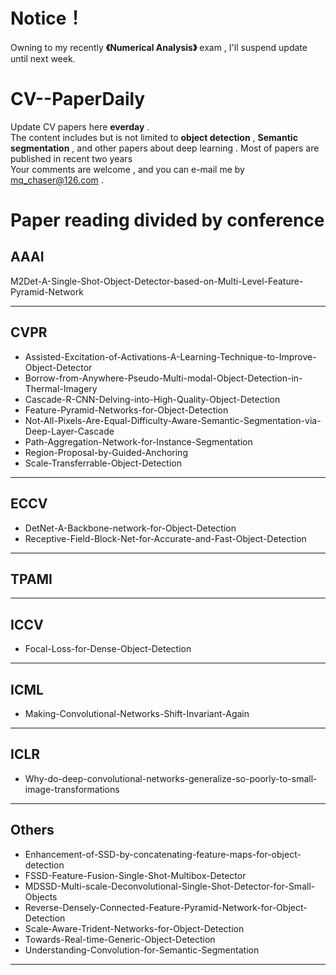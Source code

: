 # Notice！
Owning to my recently **《Numerical Analysis》** exam , I'll suspend update until next week. 

# CV--PaperDaily
Update CV papers here **everday** .<br>
The content includes but is not limited to **object detection** , **Semantic segmentation** , and other papers about deep learning . Most of papers are published in recent two years <br>
Your comments are welcome , and you can e-mail me by <u>mq_chaser@126.com</u> .

# Paper reading divided by conference
## AAAI 
M2Det-A-Single-Shot-Object-Detector-based-on-Multi-Level-Feature-Pyramid-Network  
<hr />

## CVPR
* Assisted-Excitation-of-Activations-A-Learning-Technique-to-Improve-Object-Detector  
* Borrow-from-Anywhere-Pseudo-Multi-modal-Object-Detection-in-Thermal-Imagery  
* Cascade-R-CNN-Delving-into-High-Quality-Object-Detection   
* Feature-Pyramid-Networks-for-Object-Detection   
* Not-All-Pixels-Are-Equal-Difficulty-Aware-Semantic-Segmentation-via-Deep-Layer-Cascade  
* Path-Aggregation-Network-for-Instance-Segmentation  
* Region-Proposal-by-Guided-Anchoring  
* Scale-Transferrable-Object-Detection  
<hr />



## ECCV
* DetNet-A-Backbone-network-for-Object-Detection  
* Receptive-Field-Block-Net-for-Accurate-and-Fast-Object-Detection  
<hr />



## TPAMI

<hr />



## ICCV
* Focal-Loss-for-Dense-Object-Detection  
<hr />


## ICML
* Making-Convolutional-Networks-Shift-Invariant-Again     
<hr />


## ICLR
* Why-do-deep-convolutional-networks-generalize-so-poorly-to-small-image-transformations  
<hr />


## Others
* Enhancement-of-SSD-by-concatenating-feature-maps-for-object-detection    
* FSSD-Feature-Fusion-Single-Shot-Multibox-Detector  
* MDSSD-Multi-scale-Deconvolutional-Single-Shot-Detector-for-Small-Objects  
* Reverse-Densely-Connected-Feature-Pyramid-Network-for-Object-Detection  
* Scale-Aware-Trident-Networks-for-Object-Detection  
* Towards-Real-time-Generic-Object-Detection  
* Understanding-Convolution-for-Semantic-Segmentation  
<hr />
